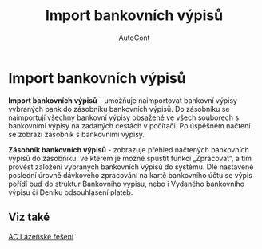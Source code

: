 ﻿---
    title: "Import bankovních výpisů"
    author: AutoCont
    ms.date: 04/30/2018
    ms.topic: article
    ms.prod: dynamics-nav-2017
    ms.contentlocale: cs-cz
    ms.lasthandoff: 04/30/2018
---

# Import bankovních výpisů
**Import bankovních výpisů** - umožňuje naimportovat bankovní výpisy vybraných bank do zásobníku bankovních výpisů. Do zásobníku se naimportují všechny bankovní výpisy obsažené ve všech souborech s bankovními výpisy na zadaných cestách v počítači. Po úspěšném načtení se zobrazí zásobník s bankovními výpisy.


**Zásobník bankovních výpisů** - zobrazuje přehled načtených bankovních výpisů do zásobníku, ve kterém je možné spustit funkci „Zpracovat“, a tím provést založení vybraných bankovních výpisů do systému. Dle nastavené poslední úrovně dávkového zpracování na kartě bankovního účtu se výpis pořídí buď do struktur Bankovního výpisu, nebo i Vydaného bankovního výpisu či Deníku odsouhlasení plateb. 

## <a name="see-also"></a>Viz také
[AC Lázeňské řešení](ac-spa-solution.md)